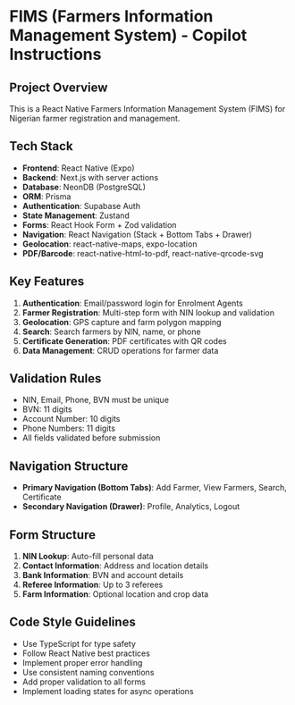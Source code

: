 # FIMS (Farmers Information Management System) - Copilot Instructions

<!-- Use this file to provide workspace-specific custom instructions to Copilot. For more details, visit https://code.visualstudio.com/docs/copilot/copilot-customization#_use-a-githubcopilotinstructionsmd-file -->

## Project Overview
This is a React Native Farmers Information Management System (FIMS) for Nigerian farmer registration and management.

## Tech Stack
- **Frontend**: React Native (Expo)
- **Backend**: Next.js with server actions
- **Database**: NeonDB (PostgreSQL)
- **ORM**: Prisma
- **Authentication**: Supabase Auth
- **State Management**: Zustand
- **Forms**: React Hook Form + Zod validation
- **Navigation**: React Navigation (Stack + Bottom Tabs + Drawer)
- **Geolocation**: react-native-maps, expo-location
- **PDF/Barcode**: react-native-html-to-pdf, react-native-qrcode-svg

## Key Features
1. **Authentication**: Email/password login for Enrolment Agents
2. **Farmer Registration**: Multi-step form with NIN lookup and validation
3. **Geolocation**: GPS capture and farm polygon mapping
4. **Search**: Search farmers by NIN, name, or phone
5. **Certificate Generation**: PDF certificates with QR codes
6. **Data Management**: CRUD operations for farmer data

## Validation Rules
- NIN, Email, Phone, BVN must be unique
- BVN: 11 digits
- Account Number: 10 digits
- Phone Numbers: 11 digits
- All fields validated before submission

## Navigation Structure
- **Primary Navigation (Bottom Tabs)**: Add Farmer, View Farmers, Search, Certificate
- **Secondary Navigation (Drawer)**: Profile, Analytics, Logout

## Form Structure
1. **NIN Lookup**: Auto-fill personal data
2. **Contact Information**: Address and location details
3. **Bank Information**: BVN and account details
4. **Referee Information**: Up to 3 referees
5. **Farm Information**: Optional location and crop data

## Code Style Guidelines
- Use TypeScript for type safety
- Follow React Native best practices
- Implement proper error handling
- Use consistent naming conventions
- Add proper validation to all forms
- Implement loading states for async operations
